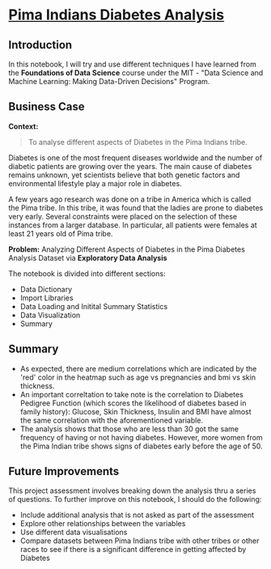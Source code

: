 # [Pima Indians Diabetes Analysis](https://github.com/jcawesome/jcds-mit-foundations-of-data-science/blob/main/Project%20Assessment%20-%20Foundations%20of%20Data%20Science/Notebook_Pima%2BDiabetes%2BAnalysis_JCMP.ipynb)

## Introduction
In this notebook, I will try and use different techniques I have learned from the **Foundations of Data Science** course under the MIT - "Data Science and Machine Learning: Making Data-Driven Decisions" Program.

## Business Case
**Context:** 
> To analyse different aspects of Diabetes in the Pima Indians tribe.

Diabetes is one of the most frequent diseases worldwide and the number of diabetic patients are growing over the years. The main cause of diabetes remains unknown, yet scientists believe that both genetic factors and environmental lifestyle play a major role in diabetes.

A few years ago research was done on a tribe in America which is called the Pima tribe. In this tribe, it was found that the ladies are prone to diabetes very early. Several constraints were placed on the selection of these instances from a larger database. In particular, all patients were females at least 21 years old of Pima tribe.

**Problem:** Analyzing Different Aspects of Diabetes in the Pima Diabetes Analysis Dataset via **Exploratory Data Analysis**

The notebook is divided into different sections:
* Data Dictionary
* Import Libraries
* Data Loading and Initital Summary Statistics
* Data Visualization
* Summary

## Summary
* As expected, there are medium correlations which are indicated by the 'red' color in the heatmap such as age vs pregnancies and bmi vs skin thickness. 
* An important correltation to take note is the correlation to Diabetes Pedigree Function (which scores the likelihood of diabetes based in family history): Glucose, Skin Thickness, Insulin and BMI have almost the same correlation with the aforementioned variable.
* The analysis shows that those who are less than 30 got the same frequency of having or not having diabetes. However, more women from the Pima Indian tribe shows signs of diabetes early before the age of 50.

## Future Improvements
This project assessment involves breaking down the analysis thru a series of questions. To further improve on this notebook, I should do the following:
* Include additional analysis that is not asked as part of the assessment
* Explore other relationships between the variables
* Use different data visualisations
* Compare datasets between Pima Indians tribe with other tribes or other races to see if there is a significant difference in getting affected by Diabetes

